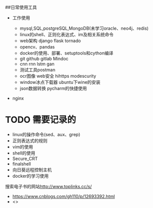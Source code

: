 ##日常使用工具
- 工作使用
  - mysql,SQL,postgreSQL,MongoDB(未学习oracle、neo4j、redis)
  - linux的shell、正则化表达式、im及相关系统命令
  - web架构 django flask tornado
  - opencv、pandas
  - docker的使用、部署、setuptools和cython编译
  - git github gitlab Mindoc
  - cnn rnn lstm gan
  - 测试工具postman
  - ocr图像  web安全 hihttps modescurity
  - window冰点下载器 ubuntu下wine的安装  
  - json数据转换 pycharm的快捷使用
  
- nginx

# TODO 需要记录的
 - linux的操作命令(sed、aux、grep) 
 - 正则表达式的规则
 - vim的使用
 - shell的使用
 - Secure_CRT
 - finalshell
 - 向日葵远程控制主机
-  docker的学习使用

搜索电子书的网站<http://www.toplinks.cc/s/>
- <https://www.cnblogs.com/gh110/p/12693392.html>
- <>